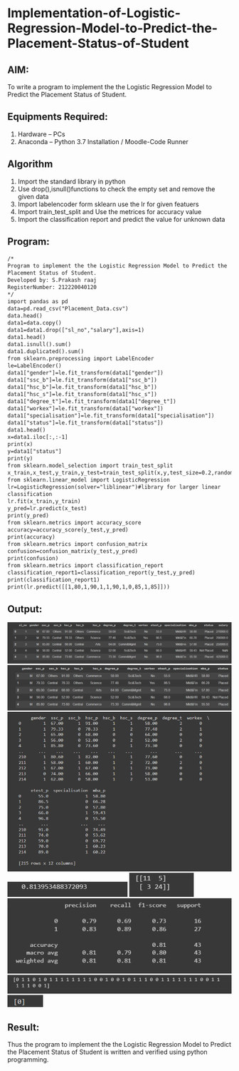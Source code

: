 # Implementation-of-Logistic-Regression-Model-to-Predict-the-Placement-Status-of-Student

## AIM:
To write a program to implement the the Logistic Regression Model to Predict the Placement Status of Student.

## Equipments Required:
1. Hardware – PCs
2. Anaconda – Python 3.7 Installation / Moodle-Code Runner

## Algorithm
1. Import the standard library in python
2. Use drop(),isnull()functions to check the empty set and remove the given data
3. Import labelencoder form sklearn use the lr for given featuers
4. Import train_test_split and Use the metrices for accuracy value 
5. Import the classification report and predict the value for unknown data

## Program:
```
/*
Program to implement the the Logistic Regression Model to Predict the Placement Status of Student.
Developed by: S.Prakash raaj
RegisterNumber: 212220040120
*/
import pandas as pd
data=pd.read_csv("Placement_Data.csv")
data.head()
data1=data.copy()
data1=data1.drop(["sl_no","salary"],axis=1)
data1.head()
data1.isnull().sum()
data1.duplicated().sum()
from sklearn.preprocessing import LabelEncoder
le=LabelEncoder()
data1["gender"]=le.fit_transform(data1["gender"])
data1["ssc_b"]=le.fit_transform(data1["ssc_b"])
data1["hsc_b"]=le.fit_transform(data1["hsc_b"])
data1["hsc_s"]=le.fit_transform(data1["hsc_s"])
data1["degree_t"]=le.fit_transform(data1["degree_t"])
data1["workex"]=le.fit_transform(data1["workex"])
data1["specialisation"]=le.fit_transform(data1["specialisation"])
data1["status"]=le.fit_transform(data1["status"])
data1.head()
x=data1.iloc[:,:-1]
print(x)
y=data1["status"]
print(y)
from sklearn.model_selection import train_test_split
x_train,x_test,y_train,y_test=train_test_split(x,y,test_size=0.2,random_state=0)
from sklearn.linear_model import LogisticRegression
lr=LogisticRegression(solver="liblinear")#library for larger linear classification
lr.fit(x_train,y_train)
y_pred=lr.predict(x_test)
print(y_pred)
from sklearn.metrics import accuracy_score
accuracy=accuracy_score(y_test,y_pred)
print(accuracy)
from sklearn.metrics import confusion_matrix
confusion=confusion_matrix(y_test,y_pred)
print(confusion)
from sklearn.metrics import classification_report
classification_report1=classification_report(y_test,y_pred)
print(classification_report1)
print(lr.predict([[1,80,1,90,1,1,90,1,0,85,1,85]]))

```



## Output:
![Head1](/head1.PNG)
![head2](/head2.PNG)
![encoder](/Encoder.PNG)
![the Logistic Regression Model to Predict the Placement Status of Student](/accuracy.PNG)
![the Logistic Regression Model to Predict the Placement Status of Student](/confusion.PNG)
![the Logistic Regression Model to Predict the Placement Status of Student](/classification.PNG)
![the Logistic Regression Model to Predict the Placement Status of Student](/ypred.PNG)
![the Logistic Regression Model to Predict the Placement Status of Student](/irPred.PNG)




## Result:
Thus the program to implement the the Logistic Regression Model to Predict the Placement Status of Student is written and verified using python programming.

